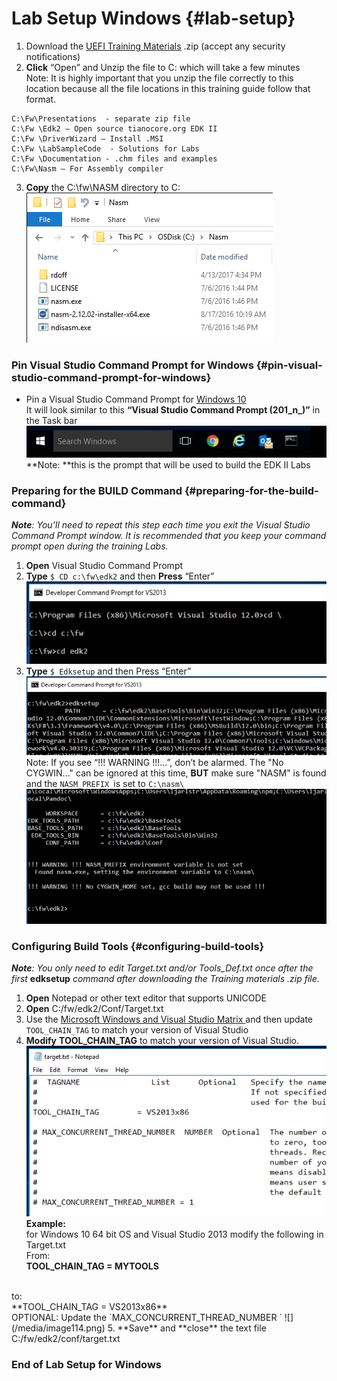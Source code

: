 <!--- @file
 README.md file for Lab_setup

Copyright (c) 2018, Intel Corporation. All rights reserved.<BR>

Redistribution and use in source (original document form) and 'compiled'
forms (converted to PDF, epub, HTML and other formats) with or without
modification, are permitted provided that the following conditions are met:

1) Redistributions of source code (original document form) must retain the
above copyright notice, this list of conditions and the following
disclaimer as the first lines of this file unmodified.

2) Redistributions in compiled form (transformed to other DTDs, converted to
PDF, epub, HTML and other formats) must reproduce the above copyright
notice, this list of conditions and the following disclaimer in the
documentation and/or other materials provided with the distribution.

THIS DOCUMENTATION IS PROVIDED BY TIANOCORE PROJECT "AS IS" AND ANY EXPRESS OR
IMPLIED WARRANTIES, INCLUDING, BUT NOT LIMITED TO, THE IMPLIED WARRANTIES OF
MERCHANTABILITY AND FITNESS FOR A PARTICULAR PURPOSE ARE DISCLAIMED. IN NO
EVENT SHALL TIANOCORE PROJECT BE LIABLE FOR ANY DIRECT, INDIRECT, INCIDENTAL,
SPECIAL, EXEMPLARY, OR CONSEQUENTIAL DAMAGES (INCLUDING, BUT NOT LIMITED TO,
PROCUREMENT OF SUBSTITUTE GOODS OR SERVICES; LOSS OF USE, DATA, OR PROFITS;
OR BUSINESS INTERRUPTION) HOWEVER CAUSED AND ON ANY THEORY OF LIABILITY,
WHETHER IN CONTRACT, STRICT LIABILITY, OR TORT (INCLUDING NEGLIGENCE OR
OTHERWISE) ARISING IN ANY WAY OUT OF THE USE OF THIS DOCUMENTATION, EVEN IF
ADVISED OF THE POSSIBILITY OF SUCH DAMAGE.

-->
# Lab Setup Windows {#lab-setup}


1.  Download the [UEFI Training Materials](https://github.com/Laurie0131/Lab_Material_FW) .zip (accept any security notifications) 
2. **Click** “Open”  and Unzip the file to C: which will take a few minutes <br>
Note:  It is highly important that you unzip the file correctly to this location because all the file locations in this training guide follow that format.
```
C:\Fw\Presentations  - separate zip file 
C:\Fw \Edk2 – Open source tianocore.org EDK II 
C:\Fw \DriverWizard – Install .MSI
C:\Fw \LabSampleCode  - Solutions for Labs
C:\Fw \Documentation - .chm files and examples
C:\Fw\Nasm – For Assembly compiler
```
3.  **Copy** the C:\fw\NASM directory to C: 
![](/media/image110.png)


### Pin Visual Studio Command Prompt for Windows {#pin-visual-studio-command-prompt-for-windows}

- Pin a Visual Studio Command Prompt for [Windows 10](../microsoft_windows_10__visual_studio_command_prompt.md) <br>
It will look similar to this **“Visual Studio Command Prompt (201_n_)”** in the Task bar 
![](/assets/TaskBarW10.JPG)<br>
**Note: **this is the prompt that will be used to build the EDK II Labs



### Preparing for the BUILD Command {#preparing-for-the-build-command}

**_Note_**_: You’ll need to repeat this step each time you exit the Visual Studio Command Prompt window. It is recommended that you keep your command prompt open during the training Labs._

1. **Open** Visual Studio Command Prompt 
2. **Type** `$ CD c:\fw\edk2` and then **Press** “Enter” 
![](/media/image5.png)
3. **Type** `$ Edksetup` and then Press “Enter” 
![](/media/image6.png)
Note: If you see “!!! WARNING !!!...”, don’t be alarmed.  The "No CYGWIN..." can be ignored at this time, **BUT** make sure "NASM" is found and the `NASM_PREFIX `is set to `C:\nasm\`
![](/media/image7.png)


### Configuring Build Tools {#configuring-build-tools}

**_Note_**_: You only need to edit Target.txt and/or Tools_Def.txt once after the first_ **edksetup** _command after downloading the Training materials .zip file._

1. **Open** Notepad or other text editor that supports UNICODE 
2.  **Open** C:/fw/edk2/Conf/Target.txt 
3. Use the 
[Microsoft Windows and Visual Studio Matrix ](../microsoft_windows_and_visual_studio_matrix/README.md) and then update `TOOL_CHAIN_TAG` to match your version of Visual Studio
4. **Modify** **TOOL_CHAIN_TAG** to match your version of Visual Studio.
![](/media/image113.png)
**Example:**<br>
for Windows 10 64 bit OS and Visual Studio 2013 modify the following in Target.txt<br>
From:<br>
**TOOL_CHAIN_TAG = MYTOOLS**
<br>
to:<br>
**TOOL_CHAIN_TAG = VS2013x86**
<br>
OPTIONAL: Update the `MAX_CONCURRENT_THREAD_NUMBER `
![](/media/image114.png)
5. **Save** and **close** the text file C:/fw/edk2/conf/target.txt

### End of Lab Setup for Windows